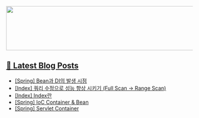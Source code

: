 <a href="https://github.com/devxb/gitanimals">
<img
  src="https://render.gitanimals.org/lines/hyunjong-96"
  width="600"
  height="120"
/>

## 📕 Latest Blog Posts

</a><ul><li><a href='https://hyunjong96.tistory.com/27' target='_blank'>[Spring] Bean과 DI의 발생 시점</a></li><li><a href='https://hyunjong96.tistory.com/26' target='_blank'>[Index] 쿼리 수정으로 성능 향상 시키기 (Full Scan -&gt; Range Scan)</a></li><li><a href='https://hyunjong96.tistory.com/25' target='_blank'>[Index] Index란</a></li><li><a href='https://hyunjong96.tistory.com/24' target='_blank'>[Spring] IoC Container &amp; Bean</a></li><li><a href='https://hyunjong96.tistory.com/23' target='_blank'>[Spring] Servlet Container</a></li></ul>